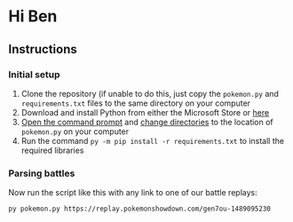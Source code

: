 # Hi Ben
## Instructions
### Initial setup
1. Clone the repository (if unable to do this, just copy the `pokemon.py` and `requirements.txt` files to the same directory on your computer
2. Download and install Python from either the Microsoft Store or [here](https://www.python.org/downloads/)
3. [Open the command prompt](https://www.howtogeek.com/235101/10-ways-to-open-the-command-prompt-in-windows-10/) and [change directories](https://www.howtogeek.com/659411/how-to-change-directories-in-command-prompt-on-windows-10/) to the location of `pokemon.py` on your computer
4. Run the command `py -m pip install -r requirements.txt` to install the required libraries

### Parsing battles
Now run the script like this with any link to one of our battle replays:
```
py pokemon.py https://replay.pokemonshowdown.com/gen7ou-1489095230
```
